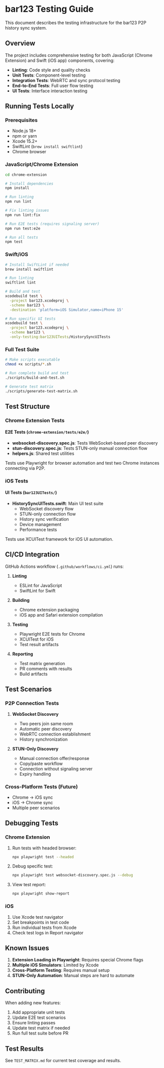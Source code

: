 # bar123 Testing Guide

This document describes the testing infrastructure for the bar123 P2P history sync system.

## Overview

The project includes comprehensive testing for both JavaScript (Chrome Extension) and Swift (iOS app) components, covering:

- **Linting**: Code style and quality checks
- **Unit Tests**: Component-level testing
- **Integration Tests**: WebRTC and sync protocol testing
- **End-to-End Tests**: Full user flow testing
- **UI Tests**: Interface interaction testing

## Running Tests Locally

### Prerequisites

- Node.js 18+
- npm or yarn
- Xcode 15.2+
- SwiftLint (`brew install swiftlint`)
- Chrome browser

### JavaScript/Chrome Extension

```bash
cd chrome-extension

# Install dependencies
npm install

# Run linting
npm run lint

# Fix linting issues
npm run lint:fix

# Run E2E tests (requires signaling server)
npm run test:e2e

# Run all tests
npm test
```

### Swift/iOS

```bash
# Install SwiftLint if needed
brew install swiftlint

# Run linting
swiftlint lint

# Build and test
xcodebuild test \
  -project bar123.xcodeproj \
  -scheme bar123 \
  -destination 'platform=iOS Simulator,name=iPhone 15'

# Run specific UI tests
xcodebuild test \
  -project bar123.xcodeproj \
  -scheme bar123 \
  -only-testing:bar123UITests/HistorySyncUITests
```

### Full Test Suite

```bash
# Make scripts executable
chmod +x scripts/*.sh

# Run complete build and test
./scripts/build-and-test.sh

# Generate test matrix
./scripts/generate-test-matrix.sh
```

## Test Structure

### Chrome Extension Tests

#### E2E Tests (`chrome-extension/tests/e2e/`)

- **websocket-discovery.spec.js**: Tests WebSocket-based peer discovery
- **stun-discovery.spec.js**: Tests STUN-only manual connection flow
- **helpers.js**: Shared test utilities

Tests use Playwright for browser automation and test two Chrome instances connecting via P2P.

### iOS Tests

#### UI Tests (`bar123UITests/`)

- **HistorySyncUITests.swift**: Main UI test suite
  - WebSocket discovery flow
  - STUN-only connection flow
  - History sync verification
  - Device management
  - Performance tests

Tests use XCUITest framework for iOS UI automation.

## CI/CD Integration

GitHub Actions workflow (`.github/workflows/ci.yml`) runs:

1. **Linting**
   - ESLint for JavaScript
   - SwiftLint for Swift

2. **Building**
   - Chrome extension packaging
   - iOS app and Safari extension compilation

3. **Testing**
   - Playwright E2E tests for Chrome
   - XCUITest for iOS
   - Test result artifacts

4. **Reporting**
   - Test matrix generation
   - PR comments with results
   - Build artifacts

## Test Scenarios

### P2P Connection Tests

1. **WebSocket Discovery**
   - Two peers join same room
   - Automatic peer discovery
   - WebRTC connection establishment
   - History synchronization

2. **STUN-Only Discovery**
   - Manual connection offer/response
   - Copy/paste workflow
   - Connection without signaling server
   - Expiry handling

### Cross-Platform Tests (Future)

- Chrome → iOS sync
- iOS → Chrome sync
- Multiple peer scenarios

## Debugging Tests

### Chrome Extension

1. Run tests with headed browser:
   ```bash
   npx playwright test --headed
   ```

2. Debug specific test:
   ```bash
   npx playwright test websocket-discovery.spec.js --debug
   ```

3. View test report:
   ```bash
   npx playwright show-report
   ```

### iOS

1. Use Xcode test navigator
2. Set breakpoints in test code
3. Run individual tests from Xcode
4. Check test logs in Report navigator

## Known Issues

1. **Extension Loading in Playwright**: Requires special Chrome flags
2. **Multiple iOS Simulators**: Limited by Xcode
3. **Cross-Platform Testing**: Requires manual setup
4. **STUN-Only Automation**: Manual steps are hard to automate

## Contributing

When adding new features:

1. Add appropriate unit tests
2. Update E2E test scenarios
3. Ensure linting passes
4. Update test matrix if needed
5. Run full test suite before PR

## Test Results

See `TEST_MATRIX.md` for current test coverage and results.